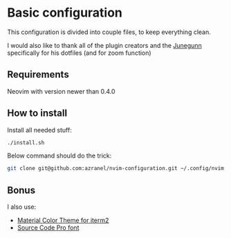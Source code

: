 # Basic configuration

This configuration is divided into couple files, to keep everything clean.

I would also like to thank all of the plugin creators and the [Junegunn](https://github.com/junegunn) specifically for his dotfiles (and for zoom function)

## Requirements

Neovim with version newer than 0.4.0

## How to install

Install all needed stuff:

```bash
./install.sh
```

Below command should do the trick:

```bash
git clone git@github.com:azranel/nvim-configuration.git ~/.config/nvim
```

## Bonus

I also use:

  - [Material Color Theme for iterm2](https://github.com/MartinSeeler/iterm2-material-design)
  - [Source Code Pro font](https://github.com/powerline/fonts/tree/master/SourceCodePro)
